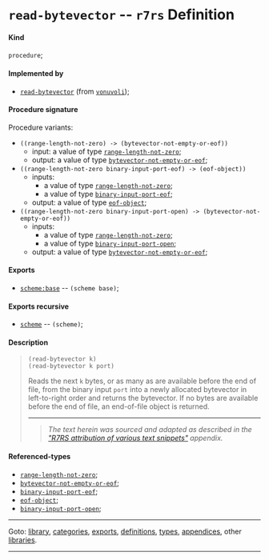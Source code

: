 

<a id='definition__r7rs__read-bytevector'></a>

# `read-bytevector` -- `r7rs` Definition


<a id='definition__r7rs__read-bytevector__kind'></a>

#### Kind

`procedure`;


<a id='definition__r7rs__read-bytevector__implemented-by'></a>

#### Implemented by

 * [`read-bytevector`](../../vonuvoli/definitions/read-bytevector.md#definition__vonuvoli__read-bytevector) (from [`vonuvoli`](../../vonuvoli/_index.md#library__vonuvoli));


<a id='definition__r7rs__read-bytevector__procedure-signature'></a>

#### Procedure signature

Procedure variants:
 * `((range-length-not-zero) -> (bytevector-not-empty-or-eof))`
   * input: a value of type [`range-length-not-zero`](../../r7rs/types/range-length-not-zero.md#type__r7rs__range-length-not-zero);
   * output: a value of type [`bytevector-not-empty-or-eof`](../../r7rs/types/bytevector-not-empty-or-eof.md#type__r7rs__bytevector-not-empty-or-eof);
 * `((range-length-not-zero binary-input-port-eof) -> (eof-object))`
   * inputs:
     * a value of type [`range-length-not-zero`](../../r7rs/types/range-length-not-zero.md#type__r7rs__range-length-not-zero);
     * a value of type [`binary-input-port-eof`](../../r7rs/types/binary-input-port-eof.md#type__r7rs__binary-input-port-eof);
   * output: a value of type [`eof-object`](../../r7rs/types/eof-object.md#type__r7rs__eof-object);
 * `((range-length-not-zero binary-input-port-open) -> (bytevector-not-empty-or-eof))`
   * inputs:
     * a value of type [`range-length-not-zero`](../../r7rs/types/range-length-not-zero.md#type__r7rs__range-length-not-zero);
     * a value of type [`binary-input-port-open`](../../r7rs/types/binary-input-port-open.md#type__r7rs__binary-input-port-open);
   * output: a value of type [`bytevector-not-empty-or-eof`](../../r7rs/types/bytevector-not-empty-or-eof.md#type__r7rs__bytevector-not-empty-or-eof);


<a id='definition__r7rs__read-bytevector__exports'></a>

#### Exports

 * [`scheme:base`](../../r7rs/exports/scheme_3a_base.md#export__r7rs__scheme_3a_base) -- `(scheme base)`;


<a id='definition__r7rs__read-bytevector__exports-recursive'></a>

#### Exports recursive

 * [`scheme`](../../r7rs/exports/scheme.md#export__r7rs__scheme) -- `(scheme)`;


<a id='definition__r7rs__read-bytevector__description'></a>

#### Description

> ````
> (read-bytevector k)
> (read-bytevector k port)
> ````
> 
> 
> Reads the next `k` bytes, or as many as are available before the end of file,
> from the binary
> input `port` into a newly allocated bytevector in left-to-right order
> and returns the bytevector.
> If no bytes are available before the end of file,
> an end-of-file object is returned.
> 
> 
> ----
> > *The text herein was sourced and adapted as described in the ["R7RS attribution of various text snippets"](../../r7rs/appendices/attribution.md#appendix__r7rs__attribution) appendix.*


<a id='definition__r7rs__read-bytevector__referenced-types'></a>

#### Referenced-types

 * [`range-length-not-zero`](../../r7rs/types/range-length-not-zero.md#type__r7rs__range-length-not-zero);
 * [`bytevector-not-empty-or-eof`](../../r7rs/types/bytevector-not-empty-or-eof.md#type__r7rs__bytevector-not-empty-or-eof);
 * [`binary-input-port-eof`](../../r7rs/types/binary-input-port-eof.md#type__r7rs__binary-input-port-eof);
 * [`eof-object`](../../r7rs/types/eof-object.md#type__r7rs__eof-object);
 * [`binary-input-port-open`](../../r7rs/types/binary-input-port-open.md#type__r7rs__binary-input-port-open);

----

Goto: [library](../../r7rs/_index.md#library__r7rs), [categories](../../r7rs/categories/_index.md#toc__r7rs__categories), [exports](../../r7rs/exports/_index.md#toc__r7rs__exports), [definitions](../../r7rs/definitions/_index.md#toc__r7rs__definitions), [types](../../r7rs/types/_index.md#toc__r7rs__types), [appendices](../../r7rs/appendices/_index.md#toc__r7rs__appendices), other [libraries](../../_libraries.md#toc__libraries).

----

